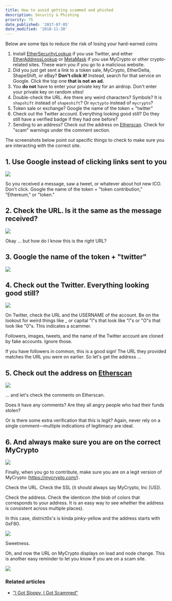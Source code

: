 ```yaml
---
title: How to avoid getting scammed and phished
description: Security & Phishing
priority: 75
date_published: '2017-07-05'
date_modified: '2018-11-30'
---
```


Below are some tips to reduce the risk of losing your hard-earned coins

1. Install [EtherSecurityLookup](https://chrome.google.com/webstore/detail/ethersecuritylookup/bhhfhgpgmifehjdghlbbijjaimhmcgnf?hl=en-GB) if you use Twitter, and either [EtherAddressLookup](https://chrome.google.com/webstore/detail/etheraddresslookup/pdknmigbbbhmllnmgdfalmedcmcefdfn) or [MetaMask](https://chrome.google.com/webstore/detail/metamask/nkbihfbeogaeaoehlefnkodbefgpgknn) if you use MyCrypto or other crypto-related sites. These warn you if you go to a malicious website.
2. Did you just get sent a link to a token sale, MyCrypto, EtherDelta, ShapeShift, or eBay? **Don't click it!** Instead, search for that service on Google. Click the top one **that is not an ad.**
3. You **do not** have to enter your private key for an airdrop. Don't enter your private key on random sites!
4. Double-check the URL. Are there any weird characters? Symbols? It is `shapshift` instead of `shapeshift`? Or `myctypto` instead of `mycrypto`?
5. Token sale or exchange? Google the name of the token + "twitter"
6. Check out the Twitter account. Everything looking good still? Do they still have a verified badge if they had one before?
7. Sending to an address? Check out the address on [Etherscan](https://etherscan.io). Check for "scam" warnings under the comment section.

The screenshots below point out specific things to check to make sure you are interacting with the correct site.

## 1. Use Google instead of clicking links sent to you

![](https://i.imgur.com/XwiVCSY.jpg)

So you received a message, saw a tweet, or whatever about hot new ICO. Don't click. Google the name of the token + "token contribution," "Ethereum," or "token."

## 2. Check the URL. Is it the same as the message received?

![](https://i.imgur.com/8wmJRYg.jpg)

Okay ... but how do I know this is the *right* URL?

## 3. Google the name of the token + "twitter"

![](https://i.imgur.com/cLC6kWK.jpg)

## 4. Check out the Twitter. Everything looking good still?

![](https://i.imgur.com/EYwqZpL.jpg)

On Twitter, check the URL and the USERNAME of the account. Be on the lookout for weird things like _ or capital "I"s that look like "l"s or "O"s that look like "0"s. This indicates a scammer.

Followers, images, tweets, and the name of the Twitter account are cloned by fake accounts. Ignore those.

If you have followers in common, this is a good sign! The URL they provided matches the URL you were on earlier. So let's get the address ...

## 5. Check out the address on [Etherscan](https://etherscan.io)

![](https://i.imgur.com/nVB3esg.png)

... and let's check the comments on Etherscan.

Does it have any comments? Are they all angry people who had their funds stolen?

Or is there some extra verification that this is legit? Again, never rely on a single comment—multiple indications of legitimacy are ideal.

## 6. And always make sure you are on the correct MyCrypto

![](https://i.imgur.com/kIzLh8t.png)

Finally, when you go to contribute, make sure you are on a legit version of MyCrypto (<https://mycrypto.com/>).

Check the URL. Check the SSL (it should always say MyCrypto, Inc [US]).

Check the address. Check the identicon (the blob of colors that corresponds to your address. It is an easy way to see whether the address is consistent across multiple places).

In this case, district0x's is kinda pinky-yellow and the address starts with 0xF80.

![](https://i.imgur.com/1OvTydO.jpg)

Sweetness.

Oh, and now the URL on MyCrypto displays on load and node change. This is another easy reminder to let you know if you are on a scam site.

![](https://i.imgur.com/FeUNqAY.png)

### Related articles

* ["I Got Sloppy, I Got Scammed"](https://hackernoon.com/i-got-sloppy-i-got-scammed-10e00ac0905)
